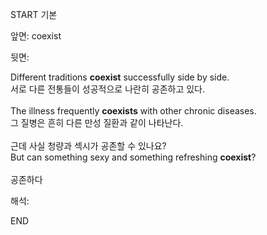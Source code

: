 START
기본

앞면:
coexist


뒷면:
<div><div>Different traditions <strong>coexist</strong> successfully side by side. </div><div><div>서로 다른 전통들이 성공적으로 나란히 공존하고 있다.</div></div></div><div><br></div><div>The illness frequently <b>coexists</b> with other chronic diseases. </div><div>그 질병은 흔히 다른 만성 질환과 같이 나타난다.</div><div><br></div><div><div><div>근데 사실 청량과 섹시가 공존할 수 있나요?</div></div><div><div>But can something sexy and something refreshing <strong>coexist</strong>?</div></div></div><div><br></div><div>공존하다</div>


해석:

END